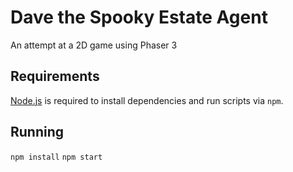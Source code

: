 # Dave the Spooky Estate Agent

An attempt at a 2D game using Phaser 3

## Requirements

[Node.js](https://nodejs.org) is required to install dependencies and run scripts via `npm`.

## Running
`npm install`
`npm start`